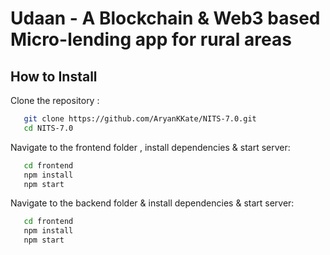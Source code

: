 <h1> Udaan - A Blockchain & Web3 based Micro-lending app for rural areas</h1>

<h2> How to Install </h2>

Clone the repository : 
```bash
   git clone https://github.com/AryanKKate/NITS-7.0.git
   cd NITS-7.0
   ```

Navigate to the frontend folder , install dependencies & start server: 

```bash
   cd frontend
   npm install
   npm start
   ```

Navigate to the backend folder & install dependencies & start server: 

```bash
   cd frontend
   npm install
   npm start
   ```
